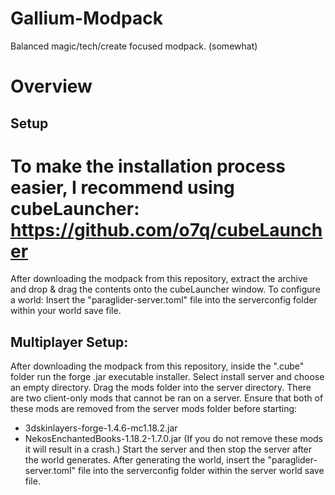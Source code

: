 # Gallium-Modpack
Balanced magic/tech/create focused modpack. (somewhat)

# Overview

## Setup

# To make the installation process easier, I recommend using cubeLauncher: https://github.com/o7q/cubeLauncher
After downloading the modpack from this repository, extract the archive and drop & drag the contents onto the cubeLauncher window.
To configure a world: Insert the "paraglider-server.toml" file into the serverconfig folder within your world save file.

## Multiplayer Setup:

After downloading the modpack from this repository, inside the ".cube" folder run the forge .jar executable installer.
Select install server and choose an empty directory.
Drag the mods folder into the server directory.
There are two client-only mods that cannot be ran on a server. Ensure that both of these mods are removed from the server mods folder before starting:
- 3dskinlayers-forge-1.4.6-mc1.18.2.jar
- NekosEnchantedBooks-1.18.2-1.7.0.jar
(If you do not remove these mods it will result in a crash.)
Start the server and then stop the server after the world generates.
After generating the world, insert the "paraglider-server.toml" file into the serverconfig folder within the server world save file.